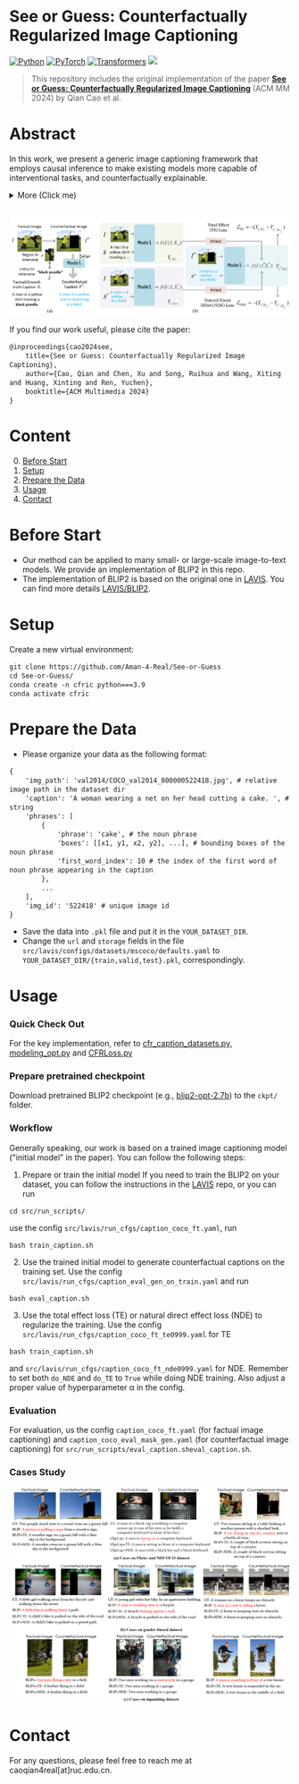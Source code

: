 # See or Guess: Counterfactually Regularized Image Captioning

[![Python](https://img.shields.io/badge/Python-3.9-blue.svg)](#Python)
[![PyTorch](https://img.shields.io/badge/PyTorch-2.2.1-green.svg)](#PyTorch)
[![Transformers](https://img.shields.io/badge/Transformers-4.34.0-orange.svg)](#Transformers)
![](https://img.shields.io/github/last-commit/Aman-4-Real/See-or-Guess?color=white) 


> This repository includes the original implementation of the paper **[See or Guess: Counterfactually Regularized Image Captioning]()** (ACM MM 2024) by Qian Cao et al.




# Abstract
In this work, we present a generic image captioning framework that employs causal inference to make existing models more capable of interventional tasks, and counterfactually explainable.
<details> 
<summary> More (Click me) </summary>
Our approach includes two variants leveraging either total effect or natural direct effect.
Integrating them into the training process enables models to handle counterfactual scenarios, increasing their generalizability.
Extensive experiments on various datasets show that our method effectively reduces hallucinations and improves the model's faithfulness to images, demonstrating high portability across both small-scale and large-scale image-to-text models.
</details><br>

![](assets/framework.png)
<br>


If you find our work useful, please cite the paper:
```
@inproceedings{cao2024see,
    title={See or Guess: Counterfactually Regularized Image Captioning},
    author={Cao, Qian and Chen, Xu and Song, Ruihua and Wang, Xiting and Huang, Xinting and Ren, Yuchen},
    booktitle={ACM Multimedia 2024}
}
```




# Content
0. [Before Start](#before-start)
1. [Setup](#setup)
2. [Prepare the Data](#prepare-the-data)
3. [Usage](#usage)
4. [Contact](#contact)



# Before Start
- Our method can be applied to many small- or large-scale image-to-text models. We provide an implementation of BLIP2 in this repo.
- The implementation of BLIP2 is based on the original one in [LAVIS](https://github.com/salesforce/LAVIS). You can find more details [LAVIS/BLIP2](https://github.com/salesforce/LAVIS/tree/main/projects/blip2).



# Setup
Create a new virtual environment:
```
git clone https://github.com/Aman-4-Real/See-or-Guess
cd See-or-Guess/
conda create -n cfric python===3.9
conda activate cfric
```



# Prepare the Data
- Please organize your data as the following format:
```
{
    'img_path': 'val2014/COCO_val2014_000000522418.jpg', # relative image path in the dataset dir
    'caption': 'A woman wearing a net on her head cutting a cake. ', # string
    'phrases': [
        {
            'phrase': 'cake', # the noun phrase
            'boxes': [[x1, y1, x2, y2], ...], # bounding boxes of the noun phrase
            'first_word_index': 10 # the index of the first word of noun phrase appearing in the caption
        },
        ...
    ],
    'img_id': '522418' # unique image id
}
```
- Save the data into `.pkl` file and put it in the `YOUR_DATASET_DIR`.
- Change the `url` and `storage` fields in the file `src/lavis/configs/datasets/mscoco/defaults.yaml` to `YOUR_DATASET_DIR/{train,valid,test}.pkl`, correspondingly.



# Usage

### Quick Check Out
For the key implementation, refer to [cfr_caption_datasets.py](src/lavis/datasets/datasets/cfr_caption_datasets.py), [modeling_opt.py](src/lavis/transformers_v4p34_local/models/opt/modeling_opt.py) and [CFRLoss.py](src/lavis/transformers_v4p34_local/models/opt/CFRLoss.py)




### Prepare pretrained checkpoint
Download pretrained BLIP2 checkpoint (e.g., [blip2-opt-2.7b](https://huggingface.co/Salesforce/blip2-opt-2.7b)) to the `ckpt/` folder.




### Workflow
Generally speaking, our work is based on a trained image captioning model ("initial model" in the paper). You can follow the following steps:

1. Prepare or train the initial model
If you need to train the BLIP2 on your dataset, you can follow the instructions in the [LAVIS](https://github.com/salesforce/LAVIS) repo, or you can run 
```
cd src/run_scripts/
```
use the config `src/lavis/run_cfgs/caption_coco_ft.yaml`, run
```
bash train_caption.sh
```

2. Use the trained initial model to generate counterfactual captions on the training set. Use the config `src/lavis/run_cfgs/caption_eval_gen_on_train.yaml` and run
```
bash eval_caption.sh
```

3. Use the total effect loss (TE) or natural direct effect loss (NDE) to regularize the training. 
Use the config `src/lavis/run_cfgs/caption_coco_ft_te0999.yaml` for TE
```
bash train_caption.sh
```
and `src/lavis/run_cfgs/caption_coco_ft_nde0999.yaml` for NDE. Remember to set both `do_NDE` and `do_TE` to `True` while doing NDE training. Also adjust a proper value of hyperparameter α in the config.



### Evaluation
For evaluation, us the config `caption_coco_ft.yaml` (for factual image captioning) and `caption_coco_eval_mask_gen.yaml` (for counterfactual image captioning) for `src/run_scripts/eval_caption.sheval_caption.sh`.


### Cases Study
![](assets/cases.png)
<br>




# Contact
For any questions, please feel free to reach me at caoqian4real[at]ruc.edu.cn.

